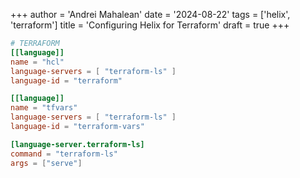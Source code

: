 
+++
author = 'Andrei Mahalean'
date = '2024-08-22'
tags = ['helix', 'terraform']
title = 'Configuring Helix for Terraform'
draft = true
+++



```toml
# TERRAFORM
[[language]]
name = "hcl"
language-servers = [ "terraform-ls" ]
language-id = "terraform"

[[language]]
name = "tfvars"
language-servers = [ "terraform-ls" ]
language-id = "terraform-vars"

[language-server.terraform-ls]
command = "terraform-ls"
args = ["serve"]
```
